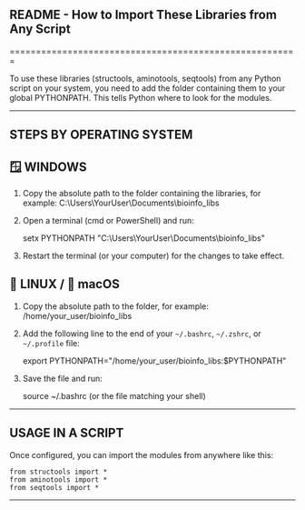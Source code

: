 ## README - How to Import These Libraries from Any Script 
=======================================================

To use these libraries (structools, aminotools, seqtools) from any Python script on your system,
you need to add the folder containing them to your global PYTHONPATH. This tells Python where to look for the modules.

-------------------------------------------------------
STEPS BY OPERATING SYSTEM
-------------------------------------------------------

🪟 WINDOWS
----------

1. Copy the absolute path to the folder containing the libraries, for example:
   C:\Users\YourUser\Documents\bioinfo_libs

2. Open a terminal (cmd or PowerShell) and run:

   setx PYTHONPATH "C:\Users\YourUser\Documents\bioinfo_libs"

3. Restart the terminal (or your computer) for the changes to take effect.

🐧 LINUX / 🍎 macOS
------------------

1. Copy the absolute path to the folder, for example:
   /home/your_user/bioinfo_libs

2. Add the following line to the end of your `~/.bashrc`, `~/.zshrc`, or `~/.profile` file:

   export PYTHONPATH="/home/your_user/bioinfo_libs:$PYTHONPATH"

3. Save the file and run:

   source ~/.bashrc       (or the file matching your shell)

-------------------------------------------------------
USAGE IN A SCRIPT
-------------------------------------------------------

Once configured, you can import the modules from anywhere like this:

    from structools import *
    from aminotools import *
    from seqtools import *

-------------------------------------------------------
